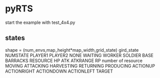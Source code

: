 # pyRTS
start the example with test_4x4.py
## states
shape = (num_envs,map_height*map_width,grid_state)
gird_state
  NUMSTATE
  PLAYER1
  PLAYER2
  NONE
  WAITING
  WORKER
  SOLDIER
  BASE
  BARRACKS
  RESOURCE
  HP
  ATK
  ATKRANGE
  RP  number of resource
  MOVING
  ATTACKING
  HARVESTING
  RETURNING
  PRODUCING
  ACTIONUP
  ACTIONRIGHT
  ACTIONDOWN
  ACTIONLEFT
  TARGET

